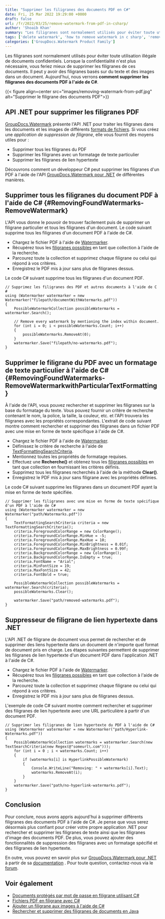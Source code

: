 ```yaml
---
title: "Supprimer les filigranes des documents PDF en C#"
date: Fri, 25 Mar 2022 19:29:00 +0000
draft: false
url: /fr/2022/03/25/remove-watermark-from-pdf-in-csharp/
author: 'Shoaib Khan'
summary: "Les filigranes sont normalement utilisés pour éviter toute utilisation illégale de documents confidentiels. Lorsque la confidentialité n'est plus nécessaire, vous feriez mieux de supprimer les filigranes de ces documents. Il peut y avoir des filigranes basés sur du texte et des images dans un document. Aujourd'hui, nous verrons **comment supprimer les filigranes des documents PDF à l'aide de C#**."
tags: ['delete watermark', 'how to remove watermark in c sharp', 'remove watermark', 'remove watermark from pdf', 'remove watermark using csharp', 'Watermark Remover', 'watermark remover application']
categories: ['GroupDocs.Watermark Product Family']
---
```


Les filigranes sont normalement utilisés pour éviter toute utilisation illégale de documents confidentiels. Lorsque la confidentialité n'est plus nécessaire, vous feriez mieux de supprimer les filigranes de ces documents. Il peut y avoir des filigranes basés sur du texte et des images dans un document. Aujourd'hui, nous verrons **comment supprimer les filigranes des documents PDF à l'aide de C#**.



{{< figure align=center src="images/removing-watermark-from-pdf.jpg" alt="Supprimer le filigrane des documents PDF">}}


## API .NET pour supprimer les filigranes PDF

[GroupDocs.Watermark](https://products.groupdocs.com/watermark) présente l'API .NET pour traiter les filigranes dans les documents et les images de différents [formats de fichiers](https://docs.groupdocs.com/conversion/net/supported-document-formats/). Si vous créez une _application de suppression de filigrane_, elle vous fournit des moyens utiles pour :

* Supprimer tous les filigranes du PDF
* Supprimer les filigranes avec un formatage de texte particulier
* Supprimer les filigranes de lien hypertexte

Découvrons comment un développeur C# peut supprimer les filigranes d'un PDF à l'aide de l'API [GroupDocs.Watermark pour .NET](https://products.groupdocs.com/watermark/net/) de différentes manières.

## Supprimer tous les filigranes du document PDF à l'aide de C# {#RemovingFoundWatermarks-RemoveWatermark}

L'API vous donne le pouvoir de trouver facilement puis de supprimer un filigrane particulier et tous les filigranes d'un document. Le code suivant supprime tous les filigranes d'un document PDF à l'aide de C#.

* Chargez le fichier PDF à l'aide de [Watermarker](https://apireference.groupdocs.com/watermark/net/groupdocs.watermark/watermarker).
* Récupérez tous les [filigranes possibles](https://apireference.groupdocs.com/watermark/net/groupdocs.watermark.search/possiblewatermarkcollection) en tant que collection à l'aide de la recherche.
* Parcourez toute la collection et supprimez chaque filigrane ou celui qui répond à vos critères.
* Enregistrez le PDF mis à jour sans plus de filigranes dessus.

Le code C# suivant supprime tous les filigranes d'un document PDF.

```
// Supprimez les filigranes des PDF et autres documents à l'aide de C #
using (Watermarker watermarker = new Watermarker("filepath/documentWithWatermarks.pdf"))
{
    PossibleWatermarkCollection possibleWatermarks = watermarker.Search();

    // Remove every watermark by mentioning the index within document.
    for (int i = 0; i < possibleWatermarks.Count; i++)
    {
        possibleWatermarks.RemoveAt(0);
    }
    watermarker.Save("filepath/no-watermarks.pdf");
}
```

## Supprimer le filigrane du PDF avec un formatage de texte particulier à l'aide de C# {#RemovingFoundWatermarks-RemoveWatermarkwithParticularTextFormatting}

À l'aide de l'API, vous pouvez rechercher et supprimer les filigranes sur la base du formatage du texte. Vous pouvez fournir un critère de recherche contenant le nom, la police, la taille, la couleur, etc. et l'API trouvera les filigranes avec les propriétés correspondantes. L'extrait de code suivant montre comment rechercher et supprimer des filigranes dans un fichier PDF avec une mise en forme de texte spécifique à l'aide de C#.

* Chargez le fichier PDF à l'aide de [Watermarker](https://apireference.groupdocs.com/watermark/net/groupdocs.watermark/watermarker).
* Définissez le critère de recherche à l'aide de [TextFormattingSearchCriteria](https://apireference.groupdocs.com/watermark/net/groupdocs.watermark.search.searchcriteria/textformattingsearchcriteria).
* Mentionnez toutes les propriétés de formatage requises.
* Effectuez une **Recherche()** et obtenez tous les [filigranes possibles](https://apireference.groupdocs.com/watermark/net/groupdocs.watermark.search/possiblewatermarkcollection) en tant que collection en fournissant les critères définis.
* Supprimez tous les filigranes recherchés à l'aide de la méthode **Clear()**.
* Enregistrez le PDF mis à jour sans filigrane avec les propriétés définies.

Le code C# suivant supprime les filigranes dans un document PDF ayant la mise en forme de texte spécifiée.

```
// Supprimer les filigranes avec une mise en forme de texte spécifique d'un PDF à l'aide de C#
using (Watermarker watermarker = new Watermarker("path/Watermarks.pdf"))
{
    TextFormattingSearchCriteria criteria = new TextFormattingSearchCriteria();
    criteria.ForegroundColorRange = new ColorRange();
    criteria.ForegroundColorRange.MinHue = -5;
    criteria.ForegroundColorRange.MaxHue = 10;
    criteria.ForegroundColorRange.MinBrightness = 0.01f;
    criteria.ForegroundColorRange.MaxBrightness = 0.99f;
    criteria.BackgroundColorRange = new ColorRange();
    criteria.BackgroundColorRange.IsEmpty = true;
    criteria.FontName = "Arial";
    criteria.MinFontSize = 19;
    criteria.MaxFontSize = 42;
    criteria.FontBold = true;

    PossibleWatermarkCollection possibleWatermarks = watermarker.Search(criteria);
    possibleWatermarks.Clear();

    watermarker.Save("path/removed-watermarks.pdf");
}
```

## Suppresseur de filigrane de lien hypertexte dans .NET

L'API .NET de filigrane de document vous permet de rechercher et de supprimer des liens hypertexte dans un document de n'importe quel format de document pris en charge. Les étapes suivantes permettent de supprimer les filigranes de lien hypertexte d'un document PDF dans l'application .NET à l'aide de C#.

* Chargez le fichier PDF à l'aide de [Watermarker](https://apireference.groupdocs.com/watermark/net/groupdocs.watermark/watermarker).
* Récupérez tous les [filigranes possibles](https://apireference.groupdocs.com/watermark/net/groupdocs.watermark.search/possiblewatermarkcollection) en tant que collection à l'aide de la recherche.
* Parcourez toute la collection et supprimez chaque filigrane ou celui qui répond à vos critères.
* Enregistrez le PDF mis à jour sans plus de filigranes dessus.

L'exemple de code C# suivant montre comment rechercher et supprimer des filigranes de lien hypertexte avec une URL particulière à partir d'un document PDF.

```
// Supprimer les filigranes de lien hypertexte du PDF à l'aide de C#
using (Watermarker watermarker = new Watermarker("path/Hyperlink-Watermarks.pdf"))
{
    PossibleWatermarkCollection watermarks = watermarker.Search(new TextSearchCriteria(new Regex(@"someurl\.com")));
    for (int i = 0 ; i < watermarks.Count; i++)
    {
        if (watermarks[i] is HyperlinkPossibleWatermark)
        {
            Console.WriteLine("Removing: " + watermarks[i].Text);
            watermarks.RemoveAt(i);
        }
    }
    watermarker.Save("path/no-hyperlink-watermarks.pdf");
}
```

## Conclusion

Pour conclure, nous avons appris aujourd'hui à supprimer différents filigranes des documents PDF à l'aide de C#. Je pense que vous serez désormais plus confiant pour créer votre propre application .NET pour rechercher et supprimer les filigranes de texte ainsi que les filigranes d'image des documents PDF. De plus, vous pouvez ajouter des fonctionnalités de suppression des filigranes avec un formatage spécifié et des filigranes de lien hypertexte.

En outre, vous pouvez en savoir plus sur [GroupDocs.Watermark pour .NET](https://products.groupdocs.com/watermark/net/) à partir de sa [documentation](https://docs.groupdocs.com/watermark/) . Pour toute question, contactez-nous via le [forum](https://forum.groupdocs.com/).

## Voir également

* [Documents protégés par mot de passe en filigrane utilisant C#](https://blog.groupdocs.com/2021/12/25/watermark-password-protected-documents-using-csharp/)
* [Fichiers PDF en filigrane avec C#](https://blog.groupdocs.com/2021/07/27/watermark-pdf-files-using-csharp/)
* [Ajouter un filigrane aux images à l'aide de C#](https://blog.groupdocs.com/2020/12/20/add-watermark-to-images-using-csharp-dotnet/)
* [Rechercher et supprimer des filigranes de documents en Java](https://blog.groupdocs.com/2020/11/30/find-and-remove-watermarks-from-documents-in-java/)






